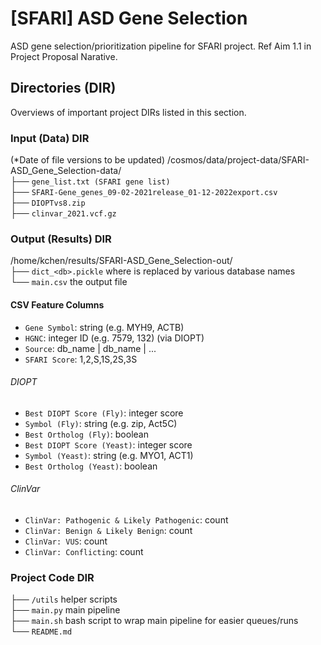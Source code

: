 # [SFARI] ASD Gene Selection
ASD gene selection/prioritization pipeline for SFARI project. Ref Aim 1.1 in Project Proposal Narative.

## Directories (DIR)
Overviews of important project DIRs listed in this section.
 
### Input (Data) DIR
(*Date of file versions to be updated)
/cosmos/data/project-data/SFARI-ASD_Gene_Selection-data/  
├── `gene_list.txt (SFARI gene list)`  
├── `SFARI-Gene_genes_09-02-2021release_01-12-2022export.csv`  
├── `DIOPTvs8.zip`  
├── `clinvar_2021.vcf.gz`  

### Output (Results) DIR
/home/kchen/results/SFARI-ASD_Gene_Selection-out/  
├── `dict_<db>.pickle` where <db> is replaced by various database names  
└── `main.csv` the output file  

#### CSV Feature Columns
- `Gene Symbol`: string (e.g. MYH9, ACTB)
- `HGNC`: integer ID (e.g. 7579, 132) (via DIOPT)
- `Source`: db_name | db_name | ...
- `SFARI Score`: 1,2,S,1S,2S,3S  
###### DIOPT  
- `Best DIOPT Score (Fly)`: integer score
- `Symbol (Fly)`: string (e.g. zip, Act5C)
- `Best Ortholog (Fly)`: boolean
- `Best DIOPT Score (Yeast)`: integer score
- `Symbol (Yeast)`: string (e.g. MYO1, ACT1)
- `Best Ortholog (Yeast)`: boolean
###### ClinVar  
- `ClinVar: Pathogenic & Likely Pathogenic`: count
- `ClinVar: Benign & Likely Benign`: count
- `ClinVar: VUS`: count
- `ClinVar: Conflicting`: count

### Project Code DIR
├── `/utils` helper scripts  
├── `main.py` main pipeline  
├── `main.sh`  bash script to wrap main pipeline for easier queues/runs  
└── `README.md`
